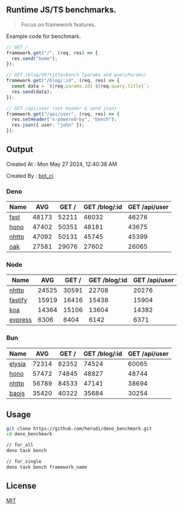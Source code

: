 ## Runtime JS/TS benchmarks.

> Focus on framework features.

Example code for benchmark.
```ts
// GET /
framework.get("/", (req, res) => {
  res.send("home");
});

// GET /blog/99?title=bench (params and queryParams)
framework.get("/blog/:id", (req, res) => {
  const data = `${req.params.id} ${req.query.title}`;
  res.send(data);
});

// GET /api/user (set header & send json)
framework.get("/api/user", (req, res) => {
  res.setHeader("x-powered-by", "bench");
  res.json({ user: "john" });
});
```

## Output
Created At : Mon May 27 2024, 12:40:38 AM

Created By : [bot_ci](https://github.com/herudi/deno_benchmarks/commits?author=github-actions%5Bbot%5D)


### Deno
|Name|AVG|GET /|GET /blog/:id|GET /api/user|
|----|----|----|----|----|
|[fast](https://github.com/danteissaias/fast)|48173|52211|46032|46276|
|[hono](https://github.com/honojs/hono)|47402|50351|48181|43675|
|[nhttp](https://github.com/nhttp/nhttp)|47092|50131|45745|45399|
|[oak](https://github.com/oakserver/oak)|27581|29076|27602|26065|
  


### Node
|Name|AVG|GET /|GET /blog/:id|GET /api/user|
|----|----|----|----|----|
|[nhttp](https://github.com/nhttp/nhttp)|24525|30591|22708|20276|
|[fastify](https://github.com/fastify/fastify)|15919|16416|15438|15904|
|[koa](https://github.com/koajs/koa)|14364|15106|13604|14382|
|[express](https://github.com/expressjs/express)|6306|6404|6142|6371|
  


### Bun
|Name|AVG|GET /|GET /blog/:id|GET /api/user|
|----|----|----|----|----|
|[elysia](https://github.com/elysiajs/elysia)|72314|82352|74524|60065|
|[hono](https://github.com/honojs/hono)|57472|74845|48827|48744|
|[nhttp](https://github.com/nhttp/nhttp)|56789|84533|47141|38694|
|[baojs](https://github.com/mattreid1/baojs)|35420|40322|35684|30254|
  



## Usage

```bash
git clone https://github.com/herudi/deno_benchmark.git
cd deno_benchmark

// for_all
deno task bench

// for_single
deno task bench framework_name
```

## License

[MIT](LICENSE)

